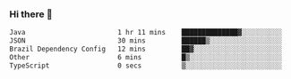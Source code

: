 ### Hi there 👋

<!--START_SECTION:waka-->

```txt
Java                       1 hr 11 mins    ██████████████▓░░░░░░░░░░   58.79 %
JSON                       30 mins         ██████▒░░░░░░░░░░░░░░░░░░   25.33 %
Brazil Dependency Config   12 mins         ██▓░░░░░░░░░░░░░░░░░░░░░░   10.05 %
Other                      6 mins          █▒░░░░░░░░░░░░░░░░░░░░░░░   05.13 %
TypeScript                 0 secs          ▒░░░░░░░░░░░░░░░░░░░░░░░░   00.70 %
```

<!--END_SECTION:waka-->

<!--
**jerry-shao/jerry-shao** is a ✨ _special_ ✨ repository because its `README.md` (this file) appears on your GitHub profile.

Here are some ideas to get you started:

- 🔭 I’m currently working on ...
- 🌱 I’m currently learning ...
- 👯 I’m looking to collaborate on ...
- 🤔 I’m looking for help with ...
- 💬 Ask me about ...
- 📫 How to reach me: ...
- 😄 Pronouns: ...
- ⚡ Fun fact: ...
-->

